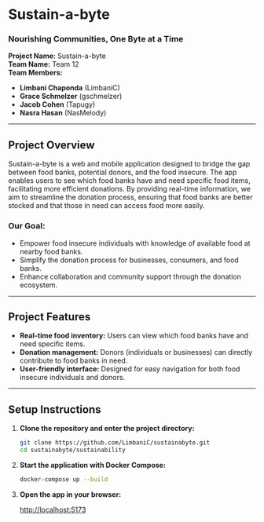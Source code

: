 # Sustain-a-byte

### **Nourishing Communities, One Byte at a Time**

**Project Name:** Sustain-a-byte  
**Team Name:** Team 12  
**Team Members:**

- **Limbani Chaponda** (LimbaniC)
- **Grace Schmelzer** (gschmelzer)
- **Jacob Cohen** (Tapugy)
- **Nasra Hasan** (NasMelody)

---

## **Project Overview**

Sustain-a-byte is a web and mobile application designed to bridge the gap between food banks, potential donors, and the food insecure. The app enables users to see which food banks have and need specific food items, facilitating more efficient donations. By providing real-time information, we aim to streamline the donation process, ensuring that food banks are better stocked and that those in need can access food more easily.

### **Our Goal:**

- Empower food insecure individuals with knowledge of available food at nearby food banks.
- Simplify the donation process for businesses, consumers, and food banks.
- Enhance collaboration and community support through the donation ecosystem.

---

## **Project Features**

- **Real-time food inventory:** Users can view which food banks have and need specific items.
- **Donation management:** Donors (individuals or businesses) can directly contribute to food banks in need.
- **User-friendly interface:** Designed for easy navigation for both food insecure individuals and donors.

---

## **Setup Instructions**

1. **Clone the repository and enter the project directory:**

   ```bash
   git clone https://github.com/LimbaniC/sustainabyte.git
   cd sustainabyte/sustainability
   ```

2. **Start the application with Docker Compose:**

   ```bash
   docker-compose up --build
   ```

3. **Open the app in your browser:**

   [http://localhost:5173](http://localhost:5173)
